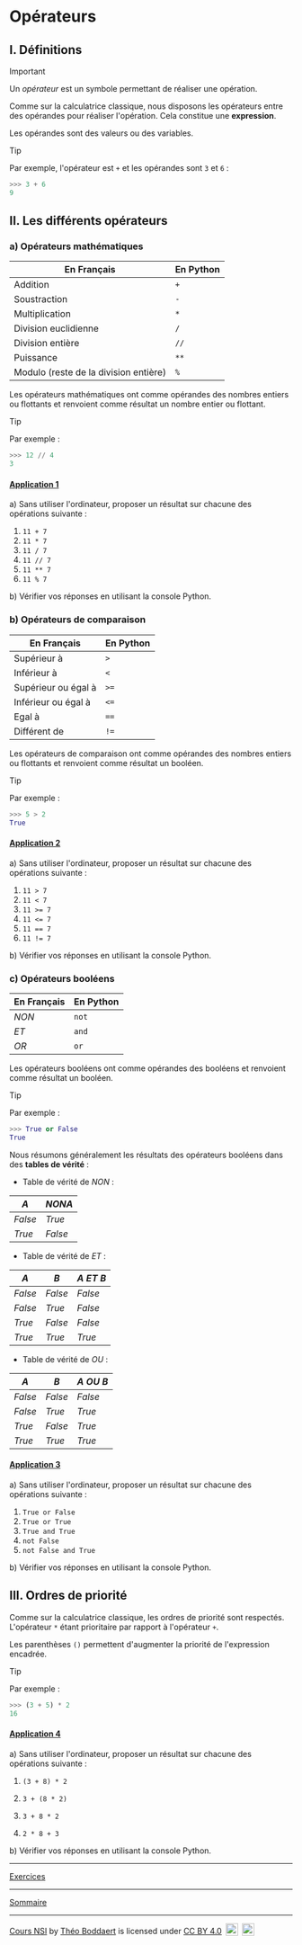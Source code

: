 # Opérateurs

## I. Définitions

> [!IMPORTANT]
> Un *opérateur* est un symbole permettant de réaliser une opération.

Comme sur la calculatrice classique, nous disposons les opérateurs entre des opérandes pour réaliser l'opération. Cela constitue une **expression**.

Les opérandes sont des valeurs ou des variables.

> [!TIP]
> Par exemple, l'opérateur est `+` et les opérandes sont `3` et `6` :
> ```python
> >>> 3 + 6
> 9
> ```

## II. Les différents opérateurs

### a) Opérateurs mathématiques

|   En Français    |   En Python   |
| --- | --- |
|   Addition    |`+`|
|   Soustraction | `-`|
|   Multiplication | `*` |
|   Division euclidienne | `/` |
|   Division entière    | `//` |
|   Puissance   |   `**` |
|   Modulo (reste de la division entière) |   `%` |

Les opérateurs mathématiques ont comme opérandes des nombres entiers ou flottants et renvoient comme résultat un nombre entier ou flottant.

> [!TIP]
> Par exemple :
> ```python
> >>> 12 // 4
> 3
> ```

#### <ins>Application 1</ins>

a) Sans utiliser l'ordinateur, proposer un résultat sur chacune des opérations suivante :

1. `11 + 7`
2. `11 * 7`
3. `11 / 7`
4. `11 // 7`
5. `11 ** 7`
6. `11 % 7`

b) Vérifier vos réponses en utilisant la console Python.

### b) Opérateurs de comparaison

|   En Français    |   En Python   |
| --- | --- |
|   Supérieur à |   `>` |
|   Inférieur à |   `<` |
|   Supérieur ou égal à |   `>=` |
|   Inférieur ou égal à |   `<=` |
|   Egal à |   `==` |
|   Différent de    |   `!=` |

Les opérateurs de comparaison ont comme opérandes des nombres entiers ou flottants et renvoient comme résultat un booléen.

> [!TIP]
> Par exemple :
>  ```python
> >>> 5 > 2
> True
> ```

#### <ins>Application 2</ins>

a) Sans utiliser l'ordinateur, proposer un résultat sur chacune des opérations suivante :

1. `11 > 7`
2. `11 < 7`
3. `11 >= 7`
4. `11 <= 7`
5. `11 == 7`
6. `11 != 7`

b) Vérifier vos réponses en utilisant la console Python.

### c) Opérateurs booléens

|   En Français    |   En Python   |
| --- | --- |
|   $NON$ |   `not` |
|   $ET$ |   `and` |
|   $OR$ |   `or` |

Les opérateurs booléens ont comme opérandes des booléens et renvoient comme résultat un booléen.

> [!TIP]
> Par exemple :
> ```python
> >>> True or False
> True
> ```

Nous résumons généralement les résultats des opérateurs booléens dans des **tables de vérité** :

- Table de vérité de $NON$ :

| $A$ | $NON A$ | 
|---|---|
| $False$ | $True$ |
| $True$ | $False$ |

- Table de vérité de $ET$ :

| $A$ | $B$ | $A$ $ET$ $B$ | 
|---|---|---|
| $False$ | $False$ | $False$ | 
| $False$ | $True$ | $False$ | 
| $True$ | $False$ | $False$ | 
| $True$ | $True$ | $True$ | 

- Table de vérité de $OU$ :

| $A$ | $B$ | $A$ $OU$ $B$ | 
|---|---|---|
| $False$ | $False$ | $False$ | 
| $False$ | $True$ | $True$ | 
| $True$ | $False$ | $True$ | 
| $True$ | $True$ | $True$ | 


####  <ins>Application 3</ins>

a) Sans utiliser l'ordinateur, proposer un résultat sur chacune des opérations suivante :

1. `True or False`
2. `True or True`
3. `True and True`
4. `not False`
5. `not False and True`

b) Vérifier vos réponses en utilisant la console Python.

## III. Ordres de priorité

Comme sur la calculatrice classique, les ordres de priorité sont respectés. L'opérateur `*` étant prioritaire par rapport à l'opérateur `+`.

Les parenthèses `()` permettent d'augmenter la priorité de l'expression encadrée.

> [!TIP]
> Par exemple :
> ```python
> >>> (3 + 5) * 2
> 16
> ```

#### <ins>Application 4</ins>

a) Sans utiliser l'ordinateur, proposer un résultat sur chacune des opérations suivante :

1. `(3 + 8) * 2`

2. `3 + (8 * 2)`

3. `3 + 8 * 2`

4. `2 * 8 + 3`

b) Vérifier vos réponses en utilisant la console Python.

__________

[Exercices](./Exercices/Exercices_opérateurs.md)
__________

[Sommaire](./../../README.md)

___________

<p xmlns:cc="http://creativecommons.org/ns#" xmlns:dct="http://purl.org/dc/terms/"><a property="dct:title" rel="cc:attributionURL" href="https://github.com/boddaert/nsi">Cours NSI</a> by <a rel="cc:attributionURL dct:creator" property="cc:attributionName" href="https://github.com/boddaert">Théo Boddaert</a> is licensed under <a href="https://creativecommons.org/licenses/by/4.0/?ref=chooser-v1" target="_blank" rel="license noopener noreferrer" style="display:inline-block;">CC BY 4.0</a>  <img style="height:22px!important;margin-left:3px;vertical-align:text-bottom;" src="https://mirrors.creativecommons.org/presskit/icons/cc.svg?ref=chooser-v1" alt="">  <img style="height:22px!important;margin-left:3px;vertical-align:text-bottom;" src="https://mirrors.creativecommons.org/presskit/icons/by.svg?ref=chooser-v1" alt=""></p> 